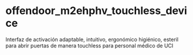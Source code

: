 # offendoor_m2ehphv_touchless_device
Interfaz de activación adaptable, intuitivo, ergonómico higiénico, esteril para abrir puertas de manera touchless para personal médico de UCI
